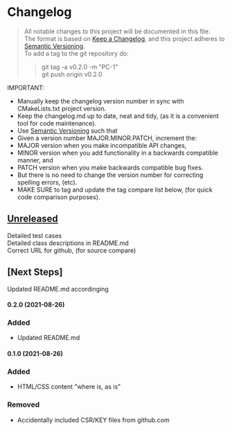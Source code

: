 
# Changelog
> All notable changes to this project will be documented in this file.</br>
The format is based on [Keep a Changelog](https://keepachangelog.com/en/1.0.0/), and this project adheres to [Semantic Versioning](https://semver.org/spec/v2.0.0.html).</br>
> To add a tag to the git repository do:
> > git tag -a v0.2.0 -m "PC-1"</br>
> > git push origin v0.2.0
> 

IMPORTANT: 
- Manually keep the changelog version number in sync with CMakeLists.txt project version.<br>
- Keep the changelog.md up to date, neat and tidy, (as it is a convenient tool for code maintenance).<br>
- Use [Semantic Versioning](https://semver.org/spec/v2.0.0.html) such that<br>
- Given a version number MAJOR.MINOR.PATCH, increment the:<br>
- MAJOR version when you make incompatible API changes,<br>
- MINOR version when you add functionality in a backwards compatible manner, and<br>
- PATCH version when you make backwards compatible bug fixes. <br>
- But there is no need to change the version number for correcting spelling errors, (etc).<br>
- MAKE SURE to tag and update the tag compare list below, (for quick code comparison purposes).<br>

## [Unreleased]
Detailed test cases</br>
Detailed class descriptions in README.md</br>
Correct URL for github, (for source compare)</br>

## [Next Steps]
Updated README.md accordinging</br>

#### 0.2.0 (2021-08-26)
### Added
- Updated README.md

#### 0.1.0 (2021-08-26)
### Added
- HTML/CSS content "where is, as is"
### Removed
- Accidentally included CSR/KEY files from github.com

[Unreleased]: https://github.com/perriera/perryanderson-com.git/compare/v0.2.0...HEAD
[0.2.0]: https://github.com/perriera/perryanderson-com.git/compare/v0.1.0...v0.2.0
[0.1.0]: https://github.com/perriera/perryanderson-com.git/releases/tag/v0.1.0
